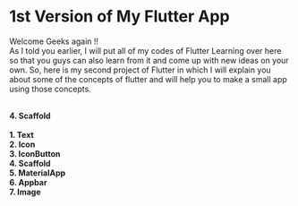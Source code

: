 # 1st Version of My Flutter App
  Welcome Geeks again !! 
  <br>As I told you earlier, I will put all of my codes of Flutter Learning over here so that you guys can also learn from it and come up with new ideas on your own. So, here is         my second project of Flutter in which I will explain you about some of the concepts of flutter and will help you to make a small app using those concepts.  
  
<br><b>4. Scaffold</b>  
<br><b>1. Text</b>
<br><b>2. Icon</b>
<br><b>3. IconButton</b>
<br><b>4. Scaffold</b>
<br><b>5. MaterialApp</b>
<br><b>6. Appbar</b>
<br><b>7. Image</b>
